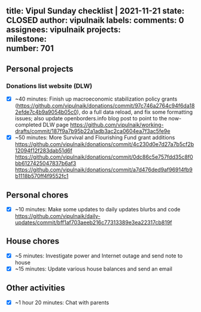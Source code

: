 title:	Vipul Sunday checklist | 2021-11-21
state:	CLOSED
author:	vipulnaik
labels:	
comments:	0
assignees:	vipulnaik
projects:	
milestone:	
number:	701
--
## Personal projects

### Donations list website (DLW)

- [x] ~40 minutes: Finish up macroeconomic stabilization policy grants (https://github.com/vipulnaik/donations/commit/97c746a2764c94f6da182efde7c4b9a9054b05c0), do a full data reload, and fix some formatting issues; also update openborders.info blog post to point to the now-completed DLW page https://github.com/vipulnaik/working-drafts/commit/187f9a7b95b22a1adb3ac2ca0604ea7f3ac5fe9e
- [x] ~50 minutes: More Survival and Flourishing Fund grant additions https://github.com/vipulnaik/donations/commit/4c230d0e7d27a7b5cf2b12094f12f283dab51d6f https://github.com/vipulnaik/donations/commit/0dc86c5e757fdd35c8f0bb6127425047837b6af3 https://github.com/vipulnaik/donations/commit/a7d476ded9af96914fb9b1118b570ff4f9552fc1 

## Personal chores

- [x] ~10 minutes: Make some updates to daily updates blurbs and code https://github.com/vipulnaik/daily-updates/commit/bff1af703aeeb216c77313389e3ea22317cb819f

## House chores

- [x] ~5 minutes: Investigate power and Internet outage and send note to house
- [x] ~15 minutes: Update various house balances and send an email 

## Other activities

- [x] ~1 hour 20 minutes: Chat with parents
